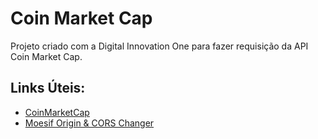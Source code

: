# 			Coin Market Cap

Projeto criado com a Digital Innovation One para fazer requisição da API Coin Market Cap.



## Links Úteis:

* [CoinMarketCap](https://pro.coinmarketcap.com/)
* [Moesif Origin & CORS Changer](https://chrome.google.com/webstore/detail/moesif-origin-cors-change/digfbfaphojjndkpccljibejjbppifbc)